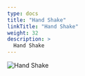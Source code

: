 ```yaml
---
type: docs
title: "Hand Shake"
linkTitle: "Hand Shake"
weight: 32
description: >
  Hand Shake
---
```


![Hand Shake](/images/bootcamp-slides/automated-tests-bootcamp/Slide32.PNG)
